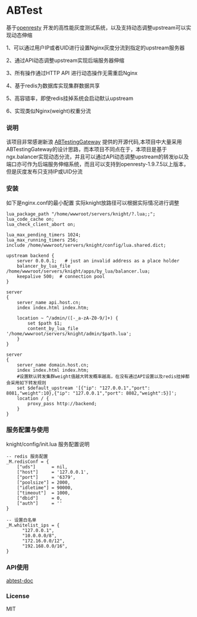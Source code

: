 # ABTest
基于[openresty](https://openresty.org) 开发的高性能灰度测试系统，以及支持动态调整upstream可以实现动态伸缩

1、可以通过用户IP或者UID进行设置Nginx灰度分流到指定的upstream服务器

2、通过API动态调整upstream实现后端服务器伸缩

3、所有操作通过HTTP API 进行动态操作无需重启Nginx

4、基于redis为数据库实现集群数据共享

5、高容错率，即使redis挂掉系统会启动默认upstream

6、实现类似Nginx(weight)权重分流

### 说明
该项目非常感谢新浪 [ABTestingGateway](https://github.com/CNSRE/ABTestingGateway) 提供的开源代码,本项目中大量采用ABTestingGateway的设计思路，而本项目不同点在于，本项目是基于ngx.balancer实现动态分流，并且可以通过API动态调整upstream的转发ip以及端口亦可作为后端服务伸缩系统，而且可以支持到openresty-1.9.7.5以上版本，但是灰度发布只支持IP或UID分流

### 安装
如下是nginx.conf的最小配置 实际knight放路径可以根据实际情况进行调整

    lua_package_path "/home/wwwroot/servers/knight/?.lua;;";
    lua_code_cache on;
    lua_check_client_abort on;
    
    lua_max_pending_timers 1024;
    lua_max_running_timers 256;
    include /home/wwwroot/servers/knight/config/lua.shared.dict;

    upstream backend {
        server 0.0.0.1;   # just an invalid address as a place holder
        balancer_by_lua_file /home/wwwroot/servers/knight/apps/by_lua/balancer.lua;
        keepalive 500;  # connection pool
    }  

    server
    {
        server_name api.host.cn;
        index index.html index.htm;
        
        location ~ ^/admin/([-_a-zA-Z0-9/]+) {
            set $path $1;
            content_by_lua_file '/home/wwwroot/servers/knight/admin/$path.lua'; 
        }
    }

    server
    {
        server_name domain.host.cn;
        index index.html index.htm;
        #设置默认转发集群weight值越大转发概率越高，在没有通过API设置以及redis挂掉都会采用如下转发规则
        set $default_upstream '[{"ip": "127.0.0.1","port": 8081,"weight":10},{"ip": "127.0.0.1","port": 8082,"weight":5}]';
        location / {
            proxy_pass http://backend;
        }
    }

### 服务配置与使用

knight/config/init.lua 服务配置说明    

    -- redis 服务配置
    _M.redisConf = {
        ["uds"]      = nil,
        ["host"]     = '127.0.0.1',
        ["port"]     = '6379',
        ["poolsize"] = 2000,
        ["idletime"] = 90000, 
        ["timeout"]  = 1000,
        ["dbid"]     = 0,
        ["auth"]     = ''
    }

    -- 设置白名单
    _M.whitelist_ips = {
          "127.0.0.1",
          "10.0.0.0/8",
          "172.16.0.0/12",
          "192.168.0.0/16",
    }


### API使用
[abtest-doc](https://github.com/songweihang/knight/blob/master/apps/lib/abtest/abtest-doc.txt)

### License

MIT 
